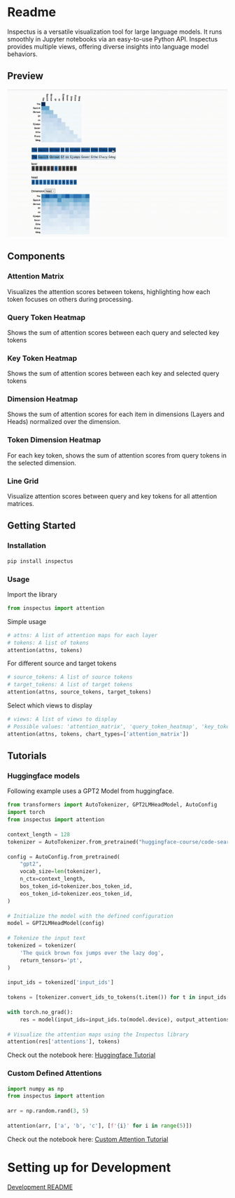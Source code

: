 # Readme

Inspectus is a versatile visualization tool for large language models.
It runs smoothly in Jupyter notebooks via an easy-to-use Python API. Inspectus provides multiple views, offering diverse insights into language model behaviors.

## Preview

![Inspectus](Images/preview.gif)

## Components

### Attention Matrix
Visualizes the attention scores between tokens, highlighting how each token focuses on others during processing.

### Query Token Heatmap
Shows the sum of attention scores between each query and selected key tokens

### Key Token Heatmap
Shows the sum of attention scores between each key and selected query tokens

### Dimension Heatmap 
Shows the sum of attention scores for each item in dimensions (Layers and Heads) normalized over the dimension.

### Token Dimension Heatmap
For each key token, shows the sum of attention scores from query tokens in the selected dimension.

### Line Grid
Visualize attention scores between query and key tokens for all attention matrices.

## Getting Started

### Installation

```bash
pip install inspectus
```

### Usage

Import the library
```python
from inspectus import attention
```

Simple usage
```python
# attns: A list of attention maps for each layer
# tokens: A list of tokens
attention(attns, tokens)
```

For different source and target tokens
```python
# source_tokens: A list of source tokens
# target_tokens: A list of target tokens
attention(attns, source_tokens, target_tokens)
```

Select which views to display
```python
# views: A list of views to display
# Possible values: 'attention_matrix', 'query_token_heatmap', 'key_token_heatmap', 'dimension_heatmap', 'token_dim_heatmap', 'line_grid'
attention(attns, tokens, chart_types=['attention_matrix'])
```

## Tutorials

### Huggingface models

Following example uses a GPT2 Model from huggingface.

```python
from transformers import AutoTokenizer, GPT2LMHeadModel, AutoConfig
import torch
from inspectus import attention

context_length = 128
tokenizer = AutoTokenizer.from_pretrained("huggingface-course/code-search-net-tokenizer")

config = AutoConfig.from_pretrained(
    "gpt2",
    vocab_size=len(tokenizer),
    n_ctx=context_length,
    bos_token_id=tokenizer.bos_token_id,
    eos_token_id=tokenizer.eos_token_id,
)

# Initialize the model with the defined configuration
model = GPT2LMHeadModel(config)

# Tokenize the input text
tokenized = tokenizer(
    'The quick brown fox jumps over the lazy dog',
    return_tensors='pt',
)

input_ids = tokenized['input_ids']

tokens = [tokenizer.convert_ids_to_tokens(t.item()) for t in input_ids[0]]

with torch.no_grad():
    res = model(input_ids=input_ids.to(model.device), output_attentions=True)

# Visualize the attention maps using the Inspectus library
attention(res['attentions'], tokens)
```

Check out the notebook here: [Huggingface Tutorial](./notebooks/gpt2.ipynb)


### Custom Defined Attentions

```python
import numpy as np
from inspectus import attention

arr = np.random.rand(3, 5)

attention(arr, ['a', 'b', 'c'], [f'{i}' for i in range(5)])
```

Check out the notebook here: [Custom Attention Tutorial](./notebooks/custom_attn.ipynb)


# Setting up for Development

[Development README](./DEV_README.md)